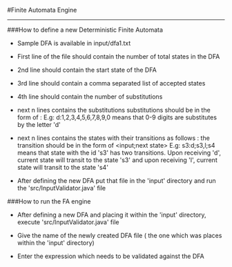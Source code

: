 #Finite Automata Engine
____________________________

###How to define a new Deterministic Finite Automata

* Sample DFA is available in input/dfa1.txt

* First line of the file should contain the number of total states in the DFA

* 2nd line should contain the start state of the DFA

* 3rd line should contain a comma separated list of accepted states

* 4th line should contain the number of substitutions

* next n lines contains the substitutions
substitutions should be in the form of
<character which is used as substitute>:<comma separated list of characters which should be substituted>
E.g: d:1,2,3,4,5,6,7,8,9,0 means that 0-9 digits are substitutes by the letter 'd'

* next n lines contains the states with their transitions as follows
<state id>:<comma separated list of transitions>
the transition should be in the form of
<input;next state>
E.g:  s3:d;s3,l;s4 means that state with the id 's3' has two transitions. Upon receiving 'd',
current state will transit to the state 's3' and upon receiving 'l', current state will transit to
the state 's4'

* After defining the new DFA put that file in the 'input' directory and run the 'src/InputValidator.java' file

###How to run the FA engine

* After defining a new DFA and placing it within the 'input' directory, execute 'src/InputValidator.java' file

* Give the name of the newly created DFA file ( the one which was places within the 'input' directory)

* Enter the expression which needs to be validated against the DFA
